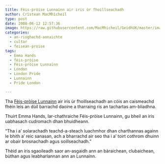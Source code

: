 ```yaml
---
title: Fèis-pròise Lunnainn air iris ùr fhoillseachadh
author: Crìstean MacMhìcheil
type: post
date: 2008-06-12 12:57:36
image: https://raw.githubusercontent.com/MacMhicheil/GeidhUK/master/images/2008-06-12-feis-proise-lunnainn-air-iris-ur-fhoillseachadh.jpg
categories:
  - an-rioghachd-aonaichte
  - cultar
  - feisean-proise
tags:
  - Emma Hands
  - fèis-pròise
  - Fèis-pròise Lunnainn
  - London
  - London Pride
  - Lunnainn
  - Pride London

---
```

Tha [Fèis-pròise Lunnainn][1] air iris ùr fhoillseachadh an còis an caismeachd fhèin leis an dùil barrachd daoine a tharraing ris an tachartas am-bliadhna.

<!--more-->

Thuirt Emma Hands, Iar-chathraiche Fèis-pròise Lunnainn, gu bheil an iris uabhasach cudromach dhan bhuidheann.

&#8220;Tha i a&#8217; solarachadh teachd-a-steach luachmhor dhan charthannas againn le bhith a&#8217; reic sanasan, ach a bharrachd air seo tha i a&#8217; toirt cothrom dhuinn ar obair brosnachadh agus soillseachadh.&#8221;

Thèid an iris sgaoileadh saor an-asgaidh ann an bàraichean, clubaichean, bùthan agus leabharlannan ann an Lunnainn.

 [1]: https://prideinlondon.org/
